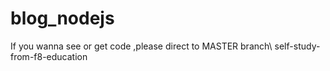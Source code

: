 # blog_nodejs


If you wanna see or get code ,please direct to MASTER branch\\
self-study-from-f8-education

